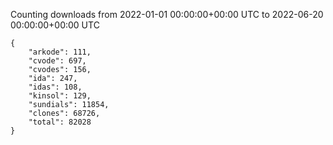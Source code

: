 
Counting downloads from 2022-01-01 00:00:00+00:00 UTC to 2022-06-20 00:00:00+00:00 UTC

```
{
    "arkode": 111,
    "cvode": 697,
    "cvodes": 156,
    "ida": 247,
    "idas": 108,
    "kinsol": 129,
    "sundials": 11854,
    "clones": 68726,
    "total": 82028
}
```
